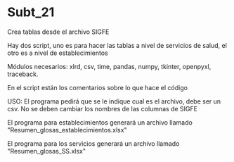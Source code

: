 # Subt_21
Crea tablas desde el archivo SIGFE

Hay dos script, uno es para hacer las tablas a nivel de servicios de salud,
el otro es a nivel de establecimientos

Módulos necesarios: xlrd, csv, time, pandas, numpy, tkinter, openpyxl, traceback.

En el script están los comentarios sobre lo que hace el código

USO:
El programa pedirá que se le indique cual es el archivo, debe ser un csv.
No se deben cambiar los nombres de las columnas de SIGFE

El programa para establecimientos generará un archivo llamado "Resumen_glosas_establecimientos.xlsx"

El programa para los servicios generará un archivo llamado "Resumen_glosas_SS.xlsx"
